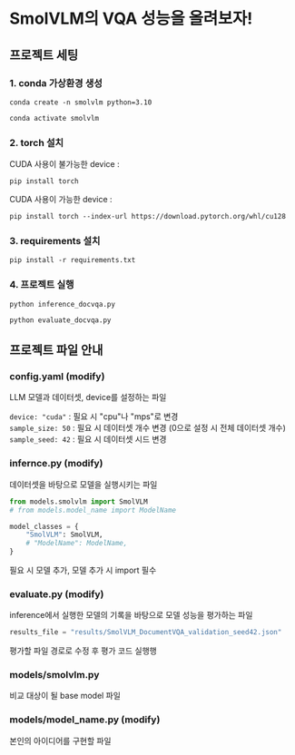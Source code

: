 # SmolVLM의 VQA 성능을 올려보자!
## 프로젝트 세팅
### 1. conda 가상환경 생성
```
conda create -n smolvlm python=3.10
```
```
conda activate smolvlm
```
### 2. torch 설치
CUDA 사용이 불가능한 device :
```
pip install torch
```
CUDA 사용이 가능한 device :
```
pip install torch --index-url https://download.pytorch.org/whl/cu128
```
### 3. requirements 설치
```
pip install -r requirements.txt
```
### 4. 프로젝트 실행
```
python inference_docvqa.py
```
```
python evaluate_docvqa.py
```
## 프로젝트 파일 안내
### config.yaml (modify)
LLM 모델과 데이터셋, device를 설정하는 파일

`device: "cuda"` : 필요 시 "cpu"나 "mps"로 변경  
`sample_size: 50` : 필요 시 데이터셋 개수 변경 (0으로 설정 시 전체 데이터셋 개수)  
`sample_seed: 42` : 필요 시 데이터셋 시드 변경  

### infernce.py (modify)
데이터셋을 바탕으로 모델을 실행시키는 파일

```python
from models.smolvlm import SmolVLM
# from models.model_name import ModelName
```
```python
model_classes = {
    "SmolVLM": SmolVLM,
    # "ModelName": ModelName,
}
```
필요 시 모델 추가, 모델 추가 시 import 필수

### evaluate.py (modify)
inference에서 실행한 모델의 기록을 바탕으로 모델 성능을 평가하는 파일
```python
results_file = "results/SmolVLM_DocumentVQA_validation_seed42.json"
```
평가할 파일 경로로 수정 후 평가 코드 실행행

### models/smolvlm.py
비교 대상이 될 base model 파일

### models/model_name.py (modify)
본인의 아이디어를 구현할 파일